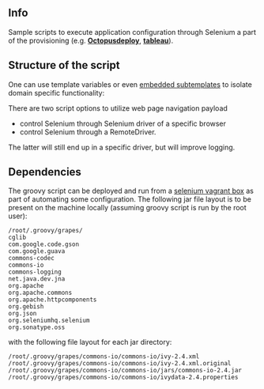 Info
----
Sample scripts to execute application configuration through Selenium a part of the provisioning (e.g. [__Octopusdeploy__](https://octopus.com/), [__tableau__](http://get.tableau.com/trial/tableau-software.html?cid=701600000005cS4&ls=Paid%20Search&lsd=Google%20AdWords%20-%20Tableau%20-%20Free%20Trial&adgroup=Tableau%20-%20Exact&kw=tableau&adused=60981532215&distribution=search&gclid=CJ3dtbCS0skCFQwjHwodA9IAqg)).

Structure of the script
-----------------------
One can use template variables or even [embedded subtemplates](http://stackoverflow.com/questions/16551717/how-to-include-a-subtemplate-in-a-puppet-template) to isolate domain specific functionality:


There are two script options to utilize web page navigation payload

 - control Selenium through Selenium driver of a specific browser 
 - control Selenium through a RemoteDriver. 
 
The latter will still end up in a specific driver, but will improve logging.

Dependencies
------------

The groovy script can be deployed and run from a [selenium vagrant box](https://github.com/sergueik/selenium_vagrant) as part of automating some configuration. The following jar file layout is to be present on the machine locally (assuming groovy script is run by the root user):


```
/root/.groovy/grapes/
cglib
com.google.code.gson
com.google.guava
commons-codec
commons-io
commons-logging
net.java.dev.jna
org.apache
org.apache.commons
org.apache.httpcomponents
org.gebish
org.json
org.seleniumhq.selenium
org.sonatype.oss

```
with the following file layout for each jar directory:
```
/root/.groovy/grapes/commons-io/commons-io/ivy-2.4.xml
/root/.groovy/grapes/commons-io/commons-io/ivy-2.4.xml.original
/root/.groovy/grapes/commons-io/commons-io/jars/commons-io-2.4.jar
/root/.groovy/grapes/commons-io/commons-io/ivydata-2.4.properties

```
